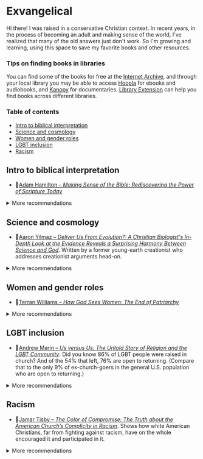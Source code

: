 <!-- omit in toc -->
# Exvangelical

Hi there! I was raised in a conservative Christian context. In recent years, in the process of becoming an adult and making sense of the world, I've realized that many of the old answers just don't work. So I'm growing and learning, using this space to save my favorite books and other resources.

<!-- omit in toc -->
### Tips on finding books in libraries

You can find some of the books for free at the [Internet Archive](https://archive.org), and through your local library you may be able to access [Hoopla](https://www.hoopladigital.com) for ebooks and audiobooks, and [Kanopy](https://www.kanopy.com) for documentaries. [Library Extension](https://www.libraryextension.com) can help you find books across different libraries.

<!-- omit in toc -->
### Table of contents
- [Intro to biblical interpretation](#intro-to-biblical-interpretation)
- [Science and cosmology](#science-and-cosmology)
- [Women and gender roles](#women-and-gender-roles)
- [LGBT inclusion](#lgbt-inclusion)
- [Racism](#racism)

## Intro to biblical interpretation

- 📕[Adam Hamilton – *Making Sense of the Bible: Rediscovering the Power of Scripture Today*](https://www.goodreads.com/book/show/20820158)

<details>
<summary>More recommendations</summary>

- 🔊[Pete Enns & Jared Byas – *The Bible for Normal People* podcast](https://peteenns.com/podcast). Many episodes are a short exploration of a different approach to the Bible. My favorites are #160 [The Risk of an "Errant" Bible](https://peteenns.com/episode-160-the-risk-of-an-errant-bible/), #172 [A Whole Different Way of Reading Genesis](https://peteenns.com/episode-172-pete-enns-a-whole-different-way-of-reading-genesis/), and #207 [Respecting the Bible for What It Is (and Isn't)](https://peteenns.com/episode-207-pete-enns-jared-byas-respecting-the-bible-for-what-it-is-and-isnt/).
- 📕[Rachel Held Evans – *Inspired: Slaying Giants, Walking on Water, and Loving the Bible Again*](https://www.goodreads.com/book/show/36576151)
- 📕[Greg Boyd – *Inspired Imperfection: How the Bible's Problems Enhance Its Divine Authority*](https://www.goodreads.com/book/show/44541760)

</details>

## Science and cosmology

- 📕[Aaron Yilmaz – *Deliver Us From Evolution?: A Christian Biologist's In-Depth Look at the Evidence Reveals a Surprising Harmony Between Science and God*](https://www.goodreads.com/book/show/35225618). Written by a former young-earth creationist who addresses creationist arguments head-on.

<details>
<summary>More recommendations</summary>

- Alternate (shorter) starting point: 📕[Denis Lamoureux – *I Love Jesus & I Accept Evolution*](https://www.goodreads.com/book/show/6553824) or 🌐[the free online course](https://www.coursera.org/learn/science-and-religion-101).
  - An even shorter starting point: 🎞️["What is the evidence for evolution?"](https://youtu.be/lIEoO5KdPvg)
- 📕[Robin Parry – *The Biblical Cosmos: A Pilgrim's Guide to the Weird and Wonderful World of the Bible*](https://www.goodreads.com/book/show/24853751). An investigation of how ancient Israelites viewed the world around them, which (spoiler alert) is very different from how we modern people see the world. The concluding chapters are fascinating, on how we modern people might fruitfully use this ancient view of the world.
- 🎞️[InspiringPhilosophy – videos about evolution and faith](https://inspiringphilosophy.org/evolution-and-genesis) and 🎞️["The Origins of Young Earth Creationism"](https://youtu.be/RLcNTAi0Cw4)
- 📕[John Walton – *The Lost World of Genesis One: Ancient Cosmology and the Origins Debate*](https://www.goodreads.com/book/show/8609131)
- 📄[Greg Boyd – "Evolution as Cosmic Warfare: A Biblical Perspective on Satan and 'Natural' Evil"](https://www.google.com/books/edition/Creation_Made_Free/gwpMAwAAQBAJ?hl=en&gbpv=1&pg=PA125). *(Most of the article is available on Google Books via that link. Whenever you see that the next page is unavailable, just write the next page number into the URL bar, e.g. "&pg=PA126", and press Enter.)* If you're wondering how evolution (a process necessarily involving death from the very beginning) fits with a perfect creator, here is one approach.
  - Along the way, Boyd also sketches an alternative theodicy in which evil does not come from God. It's a great antidote for those classic Christian conversation-enders, "God has a plan" and "God is in control". Oh thanks, it's so reassuring to know that *God* is the one behind the evil I'm suffering.
  - [Tolkien's creation account in the Silmarillion](https://archive.org/details/TheSilmarillionIllustratedJ.R.R.TolkienTedNasmith/page/n25/mode/2up?view=theater) beautifully tells a very similar theodicy.

</details>

## Women and gender roles

- 📕[Terran Williams – *How God Sees Women: The End of Patriarchy*](https://www.goodreads.com/book/show/60123774)

<details>
<summary>More recommendations</summary>

- 📕[Lynn Cohick – *Women in the World of the Earliest Christians: Illuminating Ancient Ways of Life*](https://www.goodreads.com/book/show/7036318)

</details>

## LGBT inclusion

- 📕[Andrew Marin – *Us versus Us: The Untold Story of Religion and the LGBT Community*](https://www.goodreads.com/book/show/28084898). Did you know 86% of LGBT people were raised in church? And of the 54% that left, 76% are open to returning. (Compare that to the only 9% of ex-church-goers in the general U.S. population who are open to returning.)

<details>
<summary>More recommendations</summary>

- 🎞️[For They Know Not What They Do](https://www.fortheyknow.org)
- 🎞️[Justin Lee – "Through My Eyes"](https://youtu.be/EVswuw3bJns)
- 📕[Ken Wilson – *A Letter to My Congregation: An Evangelical Pastor's Path to Embracing People Who Are Gay, Lesbian, Bisexual, and Transgender in the Company of Jesus*](https://www.goodreads.com/book/show/20750953). The part addressing the biblical texts is especially helpful.
  - If you're not convinced that "homosexuality" in the Greco-Roman world was categorically different than what we call by that name today, in that it was violent and exploitative, then read the third chapter of 📕[Sarah Ruden – Paul Among the People: The Apostle Reinterpreted and Reimagined in His Own Time](https://www.goodreads.com/book/show/7738312). Here's [a preview of the first few pages](https://www.google.com/books/edition/Paul_Among_the_People/ibjVCQAAQBAJ?gbpv=1&pg=PA45).
- 📕[Mark Wingfield – *Why Churches Need to Talk about Sexuality: Lessons Learned from Hard Conversations about Sex, Gender, Identity, and the Bible*](https://www.goodreads.com/book/show/49053913). The story of how one church stopped avoiding the question.
- 📕[Kathy Baldock – *Walking the Bridgeless Canyon: Repairing the Breach Between the Church and the LGBT Community*](https://www.goodreads.com/book/show/23367214). Delves deeper into history than most other books, answering questions like "Where did our modern idea of homosexuality come from?"
- 📕[James Brownson – *Bible, Gender, Sexuality: Reframing the Church's Debate on Same-Sex Relationships*](https://www.goodreads.com/book/show/18912131). A deeper examination of the oft-cited biblical texts.
- 📕[Karen Keen – *Scripture, Ethics, and the Possibility of Same-Sex Relationships*](https://www.goodreads.com/book/show/56880984). If you're still uncomfortable going against traditional interpretations, this book might be for you. It shows that biblical commands have *always* been interpreted and re-interpreted with discernment for human need. Old Testament writers did it, Jesus did it, Paul and the other epistle writers did it, and it's been done throughout church history.
- 📕[Katie Hays – *For The Bible Tells Me So: the biblical-theological necessity of LGBTQ+ inclusion in the church*](https://www.goodreads.com/book/show/55984163). Short and sweet, a good review.

</details>

## Racism

- 📕[Jamar Tisby – *The Color of Compromise: The Truth about the American Church’s Complicity in Racism*](https://www.goodreads.com/en/book/show/38915761). Shows how white American Christians, far from fighting against racism, have on the whole encouraged it and participated in it.

<details>
<summary>More recommendations</summary>

- 🎞️[*Eyes on the Prize: America's Civil Rights Movement*](https://www.pbs.org/wgbh/americanexperience/films/eyesontheprize). A must if you didn't learn much about the civil rights movement in school.
- 📕[Yaa Gyasi – *Homegoing*](https://www.goodreads.com/book/show/27071490). The only novel in this entire list. Give it a try even if (like me) you're more into nonfiction.
- 📕[Michelle Alexander – *The New Jim Crow: Mass Incarceration in the Age of Colorblindness*](https://www.goodreads.com/book/show/6792458). A depressing read but possibly the most important one on this list.
- 📕[Heather McGee – *The Sum of Us: What Racism Costs Everyone and How We Can Prosper Together*](https://www.goodreads.com/book/show/53231851). Have you ever wondered why conservative whites oppose social programs that would benefit them more than anyone? It's the rich and powerful convince them that non-whites are getting unfair advantages (welfare queens, affirmative action), and that life is a zero-sum game where any benefit to (lazy) black and brown people comes at the expense of (hardworking) white people. Or to put it another way: no matter how bad the economic situation of whites, they can continue to feel like they're on top as long as black and brown people have it worse.
- 📕[Clint Smith – *How the Word Is Passed: A Reckoning with the History of Slavery Across America*](https://www.goodreads.com/book/show/55643287)

</details>
